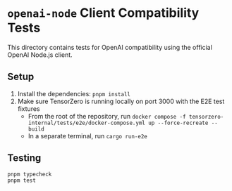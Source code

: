 # `openai-node` Client Compatibility Tests

This directory contains tests for OpenAI compatibility using the official OpenAI Node.js client.

## Setup

1. Install the dependencies: `pnpm install`
2. Make sure TensorZero is running locally on port 3000 with the E2E test fixtures
   - From the root of the repository, run `docker compose -f tensorzero-internal/tests/e2e/docker-compose.yml up --force-recreate --build`
   - In a separate terminal, run `cargo run-e2e`

## Testing

```bash
pnpm typecheck
pnpm test
```
